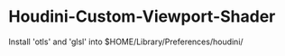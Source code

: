 # Houdini-Custom-Viewport-Shader

Install 'otls' and 'glsl' into $HOME/Library/Preferences/houdini/<version>
